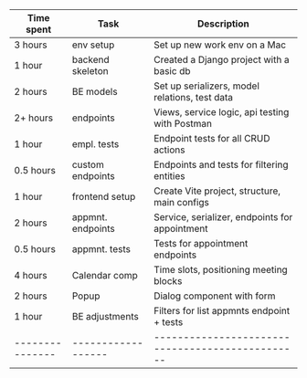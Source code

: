 | Time spent    | Task             | Description                                    |
|---------------|------------------|------------------------------------------------|
| 3 hours       | env setup        | Set up new work env on a Mac                   |
| 1 hour        | backend skeleton | Created a Django project with a basic db       |
| 2 hours       | BE models        | Set up serializers, model relations, test data |
| 2+ hours      | endpoints        | Views, service logic, api testing with Postman |
| 1 hour        | empl. tests      | Endpoint tests for all CRUD actions            |
| 0.5 hours     | custom endpoints | Endpoints and tests for filtering entities     |
| 1 hour        | frontend setup   | Create Vite project, structure, main configs   |
| 2 hours       | appmnt. endpoints| Service, serializer, endpoints for appointment |
| 0.5 hours     | appmnt. tests    | Tests for appointment endpoints                |
| 4 hours       | Calendar comp    | Time slots, positioning meeting blocks         |
| 2 hours       | Popup            | Dialog component with form                     |
| 1 hour        | BE adjustments   | Filters for list appmnts endpoint + tests      |
|---------------|------------------|------------------------------------------------|